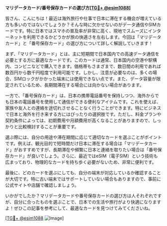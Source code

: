 **マリデータカード/番号保存カードの選び方[[TG💪+ @esim1088](https://t.me/s/esim1088)]**

皆さん、こんにちは！最近は海外旅行や仕事で日本に滞在する機会が増えている方も多いのではないでしょうか？そんな時に欠かせないのがデータ通信やSIMカードです。特に日本ではスマホの普及率が非常に高く、現地でスムーズにインターネットを利用できるかどうかが旅の快適さを左右します。今回は「マリデータカード」と「番号保存カード」の選び方について詳しく解説していきます！

まず、「マリデータカード」とは、主に短期間で日本国内での高速データ通信を必要とする方に最適なカードです。このカードは通常、日本国内の空港や駅構内、コンビニなどで購入できます。価格帯もさまざまで、数日間の利用であれば数百円から数千円程度で利用可能です。しかし、注意が必要なのは、多くの場合、SIMロックがかかった端末には使用できない点です。また、データ容量が限定されているため、長期間滞在する場合には向かない場合があります。

一方で、「番号保存カード」は、日本の携帯電話番号を保持しつつ、海外からでも日本の電話番号を使用して通信ができる便利なアイテムです。これを使えば、家族や友人との連絡を途切れさせることなく行うことができます。特にビジネスで日本と海外を行き来する方にはぴったりの選択肢です。ただし、料金プランや契約条件によっては、初期費用や月額費用が高くなることがありますので、しっかりと比較検討することが重要です。

選ぶ際には、自分の用途や滞在期間に応じて適切なカードを選ぶことがポイントです。例えば、観光目的で短時間だけ日本に滞在する場合は「マリデータカード」がおすすめですが、長期滞在や頻繁に日本と連絡を取りたい場合は「番号保存カード」が良いでしょう。さらに、最近ではeSIM（電子SIM）という技術も広まっており、物理的なカードを持ち歩く必要がないため、非常に便利です。

最後に、どのカードを選ぶにしても、自分の端末が対応しているか確認することが大切です。特に古い端末ではサポートしていない場合もありますので、事前に公式サイトや店舗で確認しましょう。

いかがでしたか？マリデータカードや番号保存カードの選び方は人それぞれですが、自分に合ったものを選ぶことで、日本での生活や旅行がより快適になりますよ！ぜひこの記事を参考にして、最適なカードを見つけてみてくださいね。

[[TG💪+ @esim1088](https://t.me/s/esim1088) ![Image](https://i.postimg.cc/Y0z9fWf4/image.png)]
